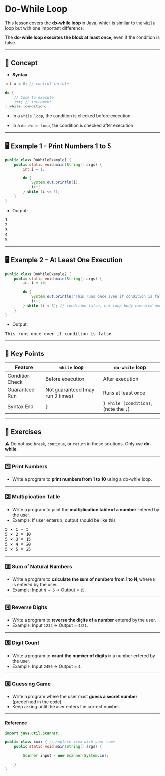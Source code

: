 # Do-While Loop

This lesson covers the **do-while loop** in Java, which is similar to the `while` loop but with one important difference:  

The **do-while loop executes the block at least once**, even if the condition is false.

---

## 📘 Concept

- **Syntax:**

```java
int x = 0; // control varible

do {
    // Code to execute
    i++; // increment
} while (condition);
```

- In a `while loop`, the condition is checked before execution.

- In a `do-while loop`, the condition is checked after execution

---

## 🖥️ Example 1 - Print Numbers 1 to 5

```java
public class DoWhileExample1 {
    public static void main(String[] args) {
        int i = 1;

        do {
            System.out.println(i);
            i++;
        } while (i <= 5);
    }
}
```
- Output:
<pre>
1
2
3
4
5
</pre>

---

## 🖥️ Example 2 – At Least One Execution

```java
public class DoWhileExample2 {
    public static void main(String[] args) {
        int i = 10;

        do {
            System.out.println("This runs once even if condition is false");
            i++;
        } while (i < 5); // condition false, but loop body executed once
    }
}
```
- Output:
<pre>
This runs once even if condition is false
</pre>

---

## 📝 Key Points

| Feature         | `while` loop                     | `do-while` loop                       |
| --------------- | -------------------------------- | ------------------------------------- |
| Condition Check | Before execution                 | After execution                       |
| Guaranteed Run  | Not guaranteed (may run 0 times) | Runs at least once                    |
| Syntax End      | `}`                              | `} while (condition);` (note the `;`) |

---

## 📝 Exercises

⚠️ Do not use `break`, `continue`, or `return` in these solutions. Only use **do-while**.

---

### 1️⃣ Print Numbers
- Write a program to **print numbers from 1 to 10** using a do-while loop.

---

### 2️⃣ Multiplication Table
- Write a program to print the **multiplication table of a number** entered by the user.  
- Example: If user enters `5`, output should be like this
<pre>
5 × 1 = 5
5 × 2 = 10
5 × 3 = 15
5 × 4 = 20
5 × 5 = 25
</pre>

---

### 3️⃣ Sum of Natural Numbers
- Write a program to **calculate the sum of numbers from 1 to N**, where `N` is entered by the user.  
- Example: Input `N = 5` → Output = `15`.

---

### 4️⃣ Reverse Digits
- Write a program to **reverse the digits of a number** entered by the user.  
- Example: Input `1234` → Output = `4321`.

---

### 5️⃣ Digit Count
- Write a program to **count the number of digits** in a number entered by the user.  
- Example: Input `2456` → Output = `4`.

---

### 6️⃣ Guessing Game
- Write a program where the user must **guess a secret number** (predefined in the code).  
- Keep asking until the user enters the correct number.

---

#### Reference 

```java
import java.util.Scanner;

public class xxxx { // Replace xxxx with your name
    public static void main(String[] args) {

        Scanner input = new Scanner(System.in);
        
    }
}
```

